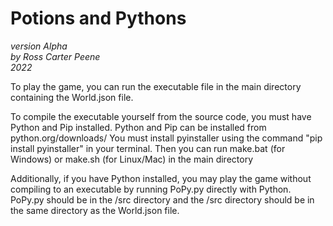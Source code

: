 # Potions and Pythons  

*version Alpha*  
*by Ross Carter Peene*  
*2022*

To play the game, you can run the executable file in the main directory containing the World.json file.

To compile the executable yourself from the source code, you must have Python and Pip installed.
Python and Pip can be installed from python.org/downloads/
You must install pyinstaller using the command "pip install pyinstaller" in your terminal.
Then you can run make.bat (for Windows) or make.sh (for Linux/Mac) in the main directory

Additionally, if you have Python installed, you may play the game without compiling to an executable by running PoPy.py directly with Python.
PoPy.py should be in the /src directory and the /src directory should be in the same directory as the World.json file.
